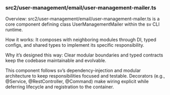 ### src2/user-management/email/user-management-mailer.ts

Overview: src2/user-management/email/user-management-mailer.ts is a core component defining class UserManagementMailer within the sv CLI runtime.

How it works: It composes with neighboring modules through DI, typed configs, and shared types to implement its specific responsibility.

Why it’s designed this way: Clear modular boundaries and typed contracts keep the codebase maintainable and evolvable.

This component follows sv’s dependency-injection and modular architecture to keep responsibilities focused and testable. Decorators (e.g., @Service, @RestController, @Command) make wiring explicit while deferring lifecycle and registration to the container.
